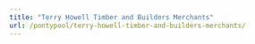 ```yaml
---
title: "Terry Howell Timber and Builders Merchants"
url: /pontypool/terry-howell-timber-and-builders-merchants/
---
```

